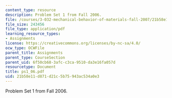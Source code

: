 ```yaml
---
content_type: resource
description: Problem Set 1 from Fall 2006.
file: /courses/3-032-mechanical-behavior-of-materials-fall-2007/21b58e11d871d21c5b75943ac534a0e3_ps1_06.pdf
file_size: 243456
file_type: application/pdf
learning_resource_types:
- Assignments
license: https://creativecommons.org/licenses/by-nc-sa/4.0/
ocw_type: OCWFile
parent_title: Assignments
parent_type: CourseSection
parent_uid: 6f50cb68-3afc-c3ca-9510-da3e16fa057d
resourcetype: Document
title: ps1_06.pdf
uid: 21b58e11-d871-d21c-5b75-943ac534a0e3
---
```

Problem Set 1 from Fall 2006.